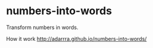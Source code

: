 numbers-into-words
==================

Transform numbers in words.

How it work http://adarrra.github.io/numbers-into-words/
